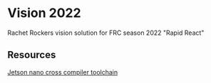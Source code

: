 # Vision 2022

Rachet Rockers vision solution for FRC season 2022 "Rapid React"


## Resources

[Jetson nano cross compiler toolchain](https://developer.nvidia.com/embedded/dlc/l4t-gcc-7-3-1-toolchain-64-bit-32-1)
